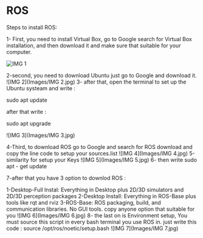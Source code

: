 # ROS

Steps to install ROS:

1- First, you need to install Virtual Box, go to Google search for  Virtual Box
installation, and then download it and make sure that suitable for your computer.

![IMG 1](https://github.com/FayAlothaimeen/ROS/blob/master/Images/IMG%201.jpg)

2-second, you need to download Ubuntu just go to Google and download it.
![IMG 2](Images/IMG 2.jpg)
3- after  that, open the terminal to set up the Ubuntu systeam and write :

sudo apt update

after that write :

sudo apt upgrade

![IMG 3](Images/IMG 3.jpg)

4-Third, to download ROS  go to Google and search for ROS download and copy the line code to setup your sources.list
![IMG 4](Images/IMG 4.jpg)
5-similarity for setup your Keys
![IMG 5](Images/IMG 5.jpg)
6- then write sudo apt - get update

7-after that you have 3 option to downlod ROS :

1-Desktop-Full Instal: Everything in Desktop plus 2D/3D simulators and 2D/3D perception packages
2-Desktop Install: Everything in ROS-Base plus tools like rqt and rviz
3-ROS-Base: ROS packaging, build, and communication libraries. No GUI tools.
copy anyone option that suitable for you
![IMG 6](Images/IMG 6.jpg)
8- the last on is Environment setup, You must source this script in every bash terminal you use ROS in.
just write this code : source /opt/ros/noetic/setup.bash
![IMG 7](Images/IMG 7.jpg)
